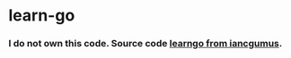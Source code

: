 # learn-go
### I do not own this code. Source code [learngo from iancgumus](https://github.com/inancgumus/learngo.git).